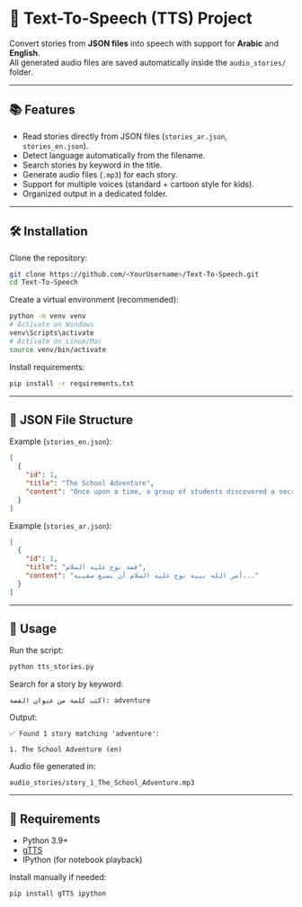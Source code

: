 # 🎤 Text-To-Speech (TTS) Project

Convert stories from **JSON files** into speech with support for **Arabic** and **English**.  
All generated audio files are saved automatically inside the `audio_stories/` folder.

---

## 📚 Features
- Read stories directly from JSON files (`stories_ar.json`, `stories_en.json`).
- Detect language automatically from the filename.
- Search stories by keyword in the title.
- Generate audio files (`.mp3`) for each story.
- Support for multiple voices (standard + cartoon style for kids).
- Organized output in a dedicated folder.

---

## 🛠 Installation

Clone the repository:

```bash
git clone https://github.com/<YourUsername>/Text-To-Speech.git
cd Text-To-Speech
````

Create a virtual environment (recommended):

```bash
python -m venv venv
# Activate on Windows
venv\Scripts\activate
# Activate on Linux/Mac
source venv/bin/activate
```

Install requirements:

```bash
pip install -r requirements.txt
```

---

## 📂 JSON File Structure

Example (`stories_en.json`):

```json
[
  {
    "id": 1,
    "title": "The School Adventure",
    "content": "Once upon a time, a group of students discovered a secret room..."
  }
]
```

Example (`stories_ar.json`):

```json
[
  {
    "id": 1,
    "title": "قصة نوح عليه السلام",
    "content": "أمر الله نبيه نوح عليه السلام أن يصنع سفينة..."
  }
]
```

---

## 🚀 Usage

Run the script:

```bash
python tts_stories.py
```

Search for a story by keyword:

```text
اكتب كلمة من عنوان القصة: adventure
```

Output:

```
✅ Found 1 story matching 'adventure':

1. The School Adventure (en)
```

Audio file generated in:

```
audio_stories/story_1_The_School_Adventure.mp3
```

---

## 📌 Requirements

* Python 3.9+
* [gTTS](https://pypi.org/project/gTTS/)
* IPython (for notebook playback)

Install manually if needed:

```bash
pip install gTTS ipython
```

